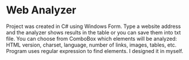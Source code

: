 # Web Analyzer

Project was created in C# using Windows Form. Type a website address and the analyzer shows results in the table or you can save them into txt file. You can choose from ComboBox which elements  will be analyzed: HTML version, charset, language, number of links, images, tables, etc. Program uses regular expression to find elements. I designed it in myself.